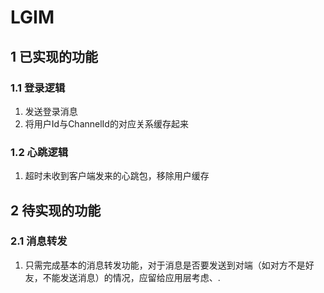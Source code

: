 # LGIM
## 1 已实现的功能
### 1.1 登录逻辑
1. 发送登录消息
2. 将用户Id与ChannelId的对应关系缓存起来
### 1.2 心跳逻辑
1. 超时未收到客户端发来的心跳包，移除用户缓存
## 2 待实现的功能
### 2.1 消息转发
1. 只需完成基本的消息转发功能，对于消息是否要发送到对端（如对方不是好友，不能发送消息）的情况，应留给应用层考虑、.
